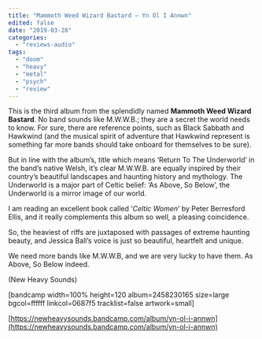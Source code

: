 ```yaml
---
title: "Mammoth Weed Wizard Bastard – Yn Ol I Annwn"
edited: false
date: "2019-03-28"
categories:
  - "reviews-audio"
tags:
  - "doom"
  - "heavy"
  - "metal"
  - "psych"
  - "review"
---
```


This is the third album from the splendidly named **Mammoth Weed Wizard Bastard**. No band sounds like M.W.W.B.; they are a secret the world needs to know. For sure, there are reference points, such as Black Sabbath and Hawkwind (and the musical spirit of adventure that Hawkwind represent is something far more bands should take onboard for themselves to be sure).

But in line with the album’s, title which means ‘Return To The Underworld’ in the band’s native Welsh, it’s clear M.W.W.B. are equally inspired by their country’s beautiful landscapes and haunting history and mythology. The Underworld is a major part of Celtic belief: ‘As Above, So Below’, the Underworld is a mirror image of our world.

I am reading an excellent book called ‘_Celtic Women_’ by Peter Berresford Ellis, and it really complements this album so well, a pleasing coincidence.

So, the heaviest of riffs are juxtaposed with passages of extreme haunting beauty, and Jessica Ball’s voice is just so beautiful, heartfelt and unique.

We need more bands like M.W.W.B, and we are very lucky to have them. As Above, So Below indeed.

(New Heavy Sounds)

\[bandcamp width=100% height=120 album=2458230165 size=large bgcol=ffffff linkcol=0687f5 tracklist=false artwork=small\]

[https://newheavysounds.bandcamp.com/album/yn-ol-i-annwn](https://newheavysounds.bandcamp.com/album/yn-ol-i-annwn)
